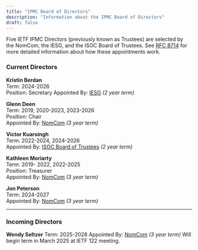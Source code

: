 ```yaml
---
title: "IPMC Board of Directors"
description: "Information about the IPMC Board of Directors"
draft: false
---
```


Five IETF IPMC Directors (previously known as Trustees) are selected by the NomCom, the IESG, and the ISOC Board of Trustees. See [RFC 8714](https://tools.ietf.org/html/rfc8714) for more detailed information about how these appointments work.

### Current Directors

**Kristin Berdan**  
Term: 2024-2026  
Position: Secretary
Appointed By: [IESG](https://mailarchive.ietf.org/arch/msg/ietf-announce/frCOSmyP78jmz_4nFnnUHqU439o/) *(2 year term)*

**Glenn Deen**  
Term: 2019, 2020-2023, 2023-2026  
Position: Chair  
Appointed By: [NomCom](https://mailarchive.ietf.org/arch/msg/ietf-announce/PxcaDGzIOzpGo1l8yxc_U-jA40M/) *(3 year term)*

**Victor Kuarsingh**  
Term: 2022-2024, 2024-2026  
Appointed By: [ISOC Board of Trustees](https://www.internetsociety.org/board-of-trustees/minutes/181/) *(2 year term)*

**Kathleen Moriarty**  
Term:  2019- 2022, 2022-2025  
Position: Treasurer  
Appointed By: [NomCom](https://mailarchive.ietf.org/arch/msg/ietf-announce/FN98CFV-FL2zNjI6623J2M_EoKo/) *(3 year term)*

**Jon Peterson**  
Term: 2024-2027  
Appointed By: [NomCom](https://mailarchive.ietf.org/arch/msg/ietf-announce/QkoQCwiSbsD5EpjInm0B-ytpDRI/) *(3 year term)*

---

### Incoming Directors

**Wendy Seltzer**
Term: 2025-2028
Appointed By: [NomCom](https://mailarchive.ietf.org/arch/msg/ietf-announce/0MOtcjEcX0sh8zFhi4SRfOg1u-8/) *(3 year term)*
Will begin term in March 2025 at IETF 122 meeting.
